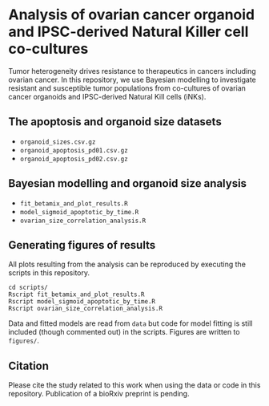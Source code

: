 # Analysis of ovarian cancer organoid and IPSC-derived Natural Killer cell co-cultures

Tumor heterogeneity drives resistance to therapeutics in cancers including ovarian cancer. In this repository, we use Bayesian modelling to investigate resistant and susceptible tumor populations from co-cultures of ovarian cancer organoids and IPSC-derived Natural Kill cells (iNKs). 

## The apoptosis and organoid size datasets

* `organoid_sizes.csv.gz`
* `organoid_apoptosis_pd01.csv.gz`
* `organoid_apoptosis_pd02.csv.gz`

## Bayesian modelling and organoid size analysis 

* `fit_betamix_and_plot_results.R`
* `model_sigmoid_apoptotic_by_time.R`
* `ovarian_size_correlation_analysis.R`

## Generating figures of results

All plots resulting from the analysis can be reproduced by executing the scripts in this repository.

```
cd scripts/
Rscript fit_betamix_and_plot_results.R
Rscript model_sigmoid_apoptotic_by_time.R
Rscript ovarian_size_correlation_analysis.R
```

Data and fitted models are read from `data` but code for model fitting is still included (though commented out) in the scripts. Figures are written to `figures/`.

## Citation

Please cite the study related to this work when using the data or code in this repository. Publication of a bioRxiv preprint is pending.
